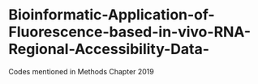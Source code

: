 # Bioinformatic-Application-of-Fluorescence-based-in-vivo-RNA-Regional-Accessibility-Data-
Codes mentioned in Methods Chapter 2019
